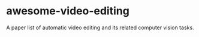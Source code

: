 # awesome-video-editing
A paper list of automatic video editing and its related computer vision tasks.
